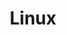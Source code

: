 ---
layout: single
title:  "Linux"
categories: Linux
tag: [Linux, Ubuntu, ]
toc: false
author_profile: false
# sidebar:
#    nav: "docs"
---